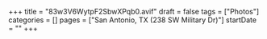 +++
title = "83w3V6WytpF2SbwXPqb0.avif"
draft = false
tags = ["Photos"]
categories = []
pages = ["San Antonio, TX (238 SW Military Dr)"]
startDate = ""
+++

